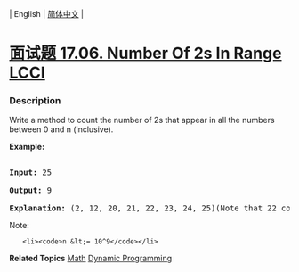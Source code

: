| English | [简体中文](README.md) |

# [面试题 17.06. Number Of 2s In Range LCCI](https://leetcode-cn.com/problems/number-of-2s-in-range-lcci)
 ### Description
<p>Write a method to count the number of 2s that appear in all the numbers between 0&nbsp;and n (inclusive).</p>

<p><strong>Example:</strong></p>

<pre>
<strong>Input: </strong>25
<strong>Output: </strong>9
<strong>Explanation: </strong>(2, 12, 20, 21, 22, 23, 24, 25)(Note that 22 counts for two 2s.)</pre>

<p>Note:</p>

<ul>
	<li><code>n &lt;= 10^9</code></li>
</ul>

**Related Topics**  [Math](https://leetcode-cn.com/tag/math) [Dynamic Programming](https://leetcode-cn.com/tag/dynamic-programming) 